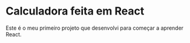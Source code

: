 # Calculadora feita em React

Este é o meu primeiro projeto que desenvolvi para começar a aprender React. 
